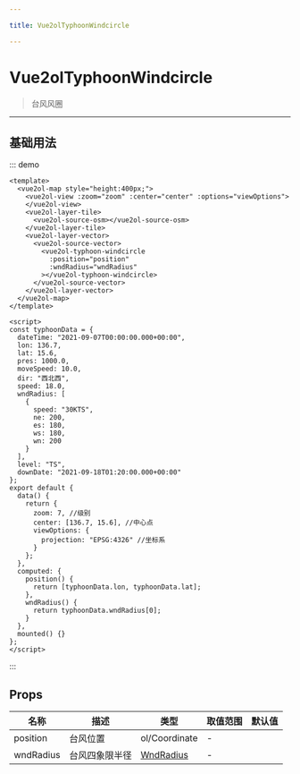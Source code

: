 ```yaml
---

title: Vue2olTyphoonWindcircle

---
```


# Vue2olTyphoonWindcircle

> 台风风圈

---

## 基础用法

::: demo

```vue
<template>
  <vue2ol-map style="height:400px;">
    <vue2ol-view :zoom="zoom" :center="center" :options="viewOptions">
    </vue2ol-view>
    <vue2ol-layer-tile>
      <vue2ol-source-osm></vue2ol-source-osm>
    </vue2ol-layer-tile>
    <vue2ol-layer-vector>
      <vue2ol-source-vector>
        <vue2ol-typhoon-windcircle
          :position="position"
          :wndRadius="wndRadius"
        ></vue2ol-typhoon-windcircle>
      </vue2ol-source-vector>
    </vue2ol-layer-vector>
  </vue2ol-map>
</template>

<script>
const typhoonData = {
  dateTime: "2021-09-07T00:00:00.000+00:00",
  lon: 136.7,
  lat: 15.6,
  pres: 1000.0,
  moveSpeed: 10.0,
  dir: "西北西",
  speed: 18.0,
  wndRadius: [
    {
      speed: "30KTS",
      ne: 200,
      es: 180,
      ws: 180,
      wn: 200
    }
  ],
  level: "TS",
  downDate: "2021-09-18T01:20:00.000+00:00"
};
export default {
  data() {
    return {
      zoom: 7, //级别
      center: [136.7, 15.6], //中心点
      viewOptions: {
        projection: "EPSG:4326" //坐标系
      }
    };
  },
  computed: {
    position() {
      return [typhoonData.lon, typhoonData.lat];
    },
    wndRadius() {
      return typhoonData.wndRadius[0];
    }
  },
  mounted() {}
};
</script>
```

:::

## Props

| 名称      | 描述           | 类型                               | 取值范围 | 默认值 |
| --------- | -------------- | ---------------------------------- | -------- | ------ |
| position  | 台风位置       | ol/Coordinate                      | -        |        |
| wndRadius | 台风四象限半径 | [WndRadius](./Main.html#wndraiuds) | -        |        |
